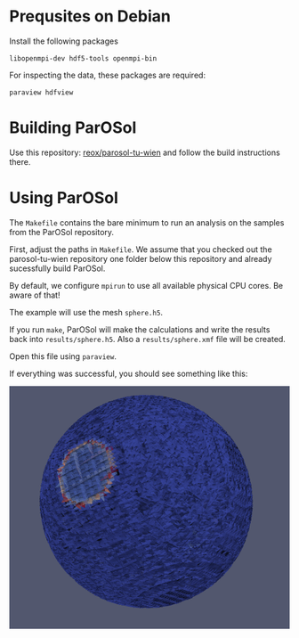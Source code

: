 Prequsites on Debian
====================
Install the following packages

    libopenmpi-dev hdf5-tools openmpi-bin

For inspecting the data, these packages are required:

    paraview hdfview

Building ParOSol
================

Use this repository: [reox/parosol-tu-wien](https://github.com/reox/parosol-tu-wien)
and follow the build instructions there.

Using ParOSol
=============

The `Makefile` contains the bare minimum to run an analysis on the samples from
the ParOSol repository.

First, adjust the paths in `Makefile`. We assume that you checked out the
parosol-tu-wien repository one folder below this repository and already
sucessfully build ParOSol.

By default, we configure `mpirun` to use all available physical CPU cores. Be
aware of that!

The example will use the mesh `sphere.h5`.

If you run `make`, ParOSol will make the calculations and write the results back
into `results/sphere.h5`. Also a `results/sphere.xmf` file will be created.

Open this file using `paraview`.

If everything was successful, you should see something like this:

![Image of sphere.h5](/images/deathstar.png)

